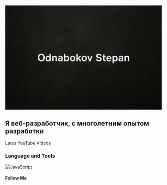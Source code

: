 ![Header](https://github.com/window18/window18/blob/main/assets/logo.png)

## Я веб-разработчик, с многолетним опытом разработки

Lates YouTube Videos

### Language and Tools
![JavaScript](https://img.shields.io/badge/-JavaScript-green)
#### Follow Me